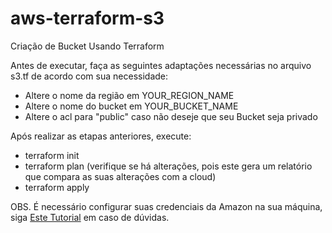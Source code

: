 # aws-terraform-s3
Criação de Bucket Usando Terraform

Antes de executar, faça as seguintes adaptações necessárias no arquivo s3.tf de acordo com sua necessidade:
- Altere o nome da região em YOUR_REGION_NAME
- Altere o nome do bucket em YOUR_BUCKET_NAME
- Altere o acl para "public" caso não deseje que seu Bucket seja privado

Após realizar as etapas anteriores, execute:
- terraform init
- terraform plan (verifique se há alterações, pois este gera um relatório que compara as suas alterações com a cloud)
- terraform apply

OBS. É necessário configurar suas credenciais da Amazon na sua máquina, siga [Este Tutorial](https://docs.aws.amazon.com/cli/latest/userguide/cli-chap-configure.html)
em caso de dúvidas.
